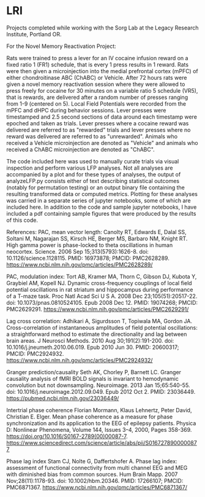 # LRI
Projects completed while working with the Sorg Lab at the Legacy Research Institute, Portland OR.

For the Novel Memory Reactivation Project:

Rats were trained to press a lever for an IV cocaine infusion reward on a fixed ratio 1 (FR1) schedule, that is every 1 press results in 1 reward. Rats were then given a microinjection into the medial prefrontal cortex (mPFC) of either chondroitinase ABC (ChABC) or Vehicle. After 72 hours rats were given a novel memory reactivation session where they were allowed to press freely for cocaine for 30 minutes on a variable ratio 5 schedule (VR5), that is rewards, are delivered after a random number of presses ranging from 1-9 (centered on 5). Local Field Potentials were recorded from the mPFC and dHPC during behavior sessions. Lever presses were timestamped and 2.5 second sections of data around each timestamp were epoched and taken as trials. Lever presses where a cocaine reward was delivered are referred to as "rewarded" trials and lever presses where no reward was delivered are referred to as "unrewarded". Animals who received a Vehicle microinjection are denoted as "Vehicle" and animals who received a ChABC microinjection are denoted as "ChABC". 

The code included here was used to manually curate trials via visual inspection and perform various LFP analyses. Not all analyses are accompanied by a plot and for these types of analyses, the output of analyzeLFP.py consists either of text describing statistical outcomes (notably for permutation testing) or an output binary file containing the resulting transformed data or computed metrics. Plotting for these analyses was carried in a separate series of jupyter notebooks, some of which are included here. In addition to the code and sample jupyter notebooks, I have included a pdf containing sample figures that were produced by the results of this code. 

References: 
PAC, mean vector length:
Canolty RT, Edwards E, Dalal SS, Soltani M, Nagarajan SS, Kirsch HE, Berger MS, Barbaro NM, Knight RT. High gamma power is phase-locked to theta oscillations in human neocortex. Science. 2006 Sep 15;313(5793):1626-8. doi: 10.1126/science.1128115. PMID: 16973878; PMCID: PMC2628289.
https://www.ncbi.nlm.nih.gov/pmc/articles/PMC2628289/ 

PAC, modulation index:
Tort AB, Kramer MA, Thorn C, Gibson DJ, Kubota Y, Graybiel AM, Kopell NJ. Dynamic cross-frequency couplings of local field potential oscillations in rat striatum and hippocampus during performance of a T-maze task. Proc Natl Acad Sci U S A. 2008 Dec 23;105(51):20517-22. doi: 10.1073/pnas.0810524105. Epub 2008 Dec 12. PMID: 19074268; PMCID: PMC2629291.
https://www.ncbi.nlm.nih.gov/pmc/articles/PMC2629291/ 

Lag cross correlation:
Adhikari A, Sigurdsson T, Topiwala MA, Gordon JA. Cross-correlation of instantaneous amplitudes of field potential oscillations: a straightforward method to estimate the directionality and lag between brain areas. J Neurosci Methods. 2010 Aug 30;191(2):191-200. doi: 10.1016/j.jneumeth.2010.06.019. Epub 2010 Jun 30. PMID: 20600317; PMCID: PMC2924932.
https://www.ncbi.nlm.nih.gov/pmc/articles/PMC2924932/ 

Granger prediction/causality
Seth AK, Chorley P, Barnett LC. Granger causality analysis of fMRI BOLD signals is invariant to hemodynamic convolution but not downsampling. Neuroimage. 2013 Jan 15;65:540-55. doi: 10.1016/j.neuroimage.2012.09.049. Epub 2012 Oct 2. PMID: 23036449. https://pubmed.ncbi.nlm.nih.gov/23036449/ 

Intertrial phase coherence
Florian Mormann, Klaus Lehnertz, Peter David, Christian E. Elger. Mean phase coherence as a measure for phase synchronization and its application to the EEG of epilepsy patients. Physica D: Nonlinear Phenomena, Volume 144, Issues 3–4, 2000, Pages 358-369. https://doi.org/10.1016/S0167-2789(00)00087-7.
https://www.sciencedirect.com/science/article/abs/pii/S0167278900000877 

Phase lag index
Stam CJ, Nolte G, Daffertshofer A. Phase lag index: assessment of functional connectivity from multi channel EEG and MEG with diminished bias from common sources. Hum Brain Mapp. 2007 Nov;28(11):1178-93. doi: 10.1002/hbm.20346. PMID: 17266107; PMCID: PMC6871367. https://www.ncbi.nlm.nih.gov/pmc/articles/PMC6871367/ 
